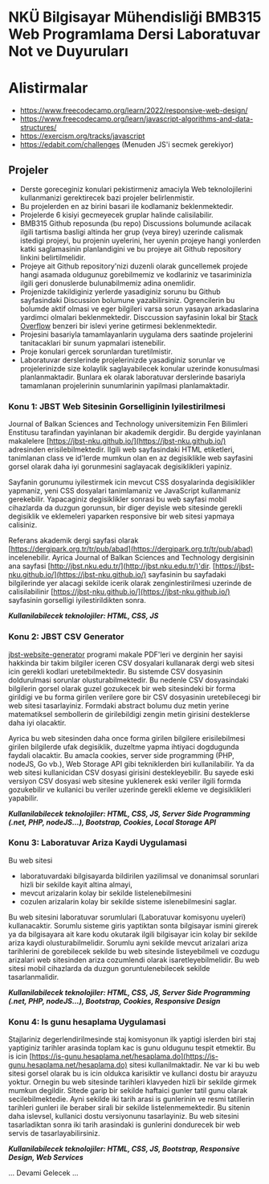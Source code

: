 # NKÜ Bilgisayar Mühendisliği BMB315 Web Programlama Dersi Laboratuvar Not ve Duyuruları

# Alistirmalar

* https://www.freecodecamp.org/learn/2022/responsive-web-design/
* https://www.freecodecamp.org/learn/javascript-algorithms-and-data-structures/
* https://exercism.org/tracks/javascript
* https://edabit.com/challenges (Menuden JS'i secmek gerekiyor)

## Projeler

* Derste goreceginiz konulari pekistirmeniz 
amaciyla Web teknolojilerini kullanmanizi gerektirecek 
bazi projeler belirlenmistir. 
* Bu projelerden en az birini basari ile kodlamaniz beklenmektedir.
* Projelerde 6 kisiyi gecmeyecek gruplar halinde calisilabilir.
* BMB315 Github reposunda (bu repo) Discussions bolumunde 
acilacak ilgili tartisma basligi altinda her grup (veya birey)
uzerinde calismak istedigi projeyi, bu projenin uyelerini, 
her uyenin projeye hangi yonlerden katki saglamasinin planlandigini 
ve bu projeye ait Github repository linkini belirtilmelidir.
* Projeye ait Github repository'nizi duzenli olarak guncellemek 
projede hangi asamada oldugunuz gorebilmemiz ve kodlariniz ve 
tasariminizla ilgili geri donuslerde bulunabilmemiz adina onemlidir. 
* Projenizde takildiginiz yerlerde yasadiginiz sorunu bu Github
sayfasindaki Discussion bolumune yazabilirsiniz. Ogrencilerin
bu bolumde aktif olmasi ve eger bilgileri varsa sorun yasayan
arkadaslarina yardimci olmalari beklenmektedir. 
Disccussion sayfasinin lokal bir 
[Stack Overflow](https://stackoverflow.com/) benzeri bir islevi 
yerine getirmesi beklenmektedir.
* Projesini basariyla tamamlayanlarin uygulama 
ders saatinde projelerini tanitacaklari bir sunum yapmalari istenebilir.
* Proje konulari gercek sorunlardan turetilmistir.
* Laboratuvar derslerinde projelerinizde yasadiginiz sorunlar ve projelerinizde size kolaylik saglayabilecek konular uzerinde konusulmasi planlanmaktadir. Bunlara ek olarak laboratuvar derslerinde basariyla tamamlanan projelerinin sunumlarinin yapilmasi planlamaktadir.

### Konu 1: JBST Web Sitesinin Gorselliginin Iyilestirilmesi

Journal of Balkan Sciences and Technology universitemizin Fen Bilimleri
Enstitusu tarafindan yayinlanan bir akademik dergidir. Bu dergide 
yayinlanan makalelere [https://jbst-nku.github.io/](https://jbst-nku.github.io/)
adresinden erisilebilmektedir. Ilgili web sayfasindaki HTML etiketleri,
tanimlanan class ve id'lerde mumkun olan en az degisiklikle web sayfasini
gorsel olarak daha iyi gorunmesini saglayacak degisiklikleri yapiniz.

Sayfanin gorunumu iyilestirmek icin mevcut CSS dosyalarinda degisiklikler yapmaniz,
yeni CSS dosyalari tanimlamaniz ve JavaScript kullanmaniz gerekebilir.
Yapacaginiz degisiklikler sonrasi bu web sayfasi mobil cihazlarda da duzgun
gorunsun, bir diger deyisle web sitesinde gerekli degisiklik ve eklemeleri yaparken
responsive bir web sitesi yapmaya calisiniz.

Referans akademik dergi sayfasi olarak 
[https://dergipark.org.tr/tr/pub/abad](https://dergipark.org.tr/tr/pub/abad)
incelenebilir. Ayrica Journal of Balkan Sciences and Technology dergisinin
ana sayfasi [http://jbst.nku.edu.tr/](http://jbst.nku.edu.tr/)'dir.
[https://jbst-nku.github.io/](https://jbst-nku.github.io/) sayfasinin
bu sayfadaki bilgilerinde yer alacagi sekilde icerik olarak zenginlestirilmesi 
uzerinde de calisilabilinir [https://jbst-nku.github.io/](https://jbst-nku.github.io/)
sayfasinin gorselligi iyilestirildikten sonra. 

***Kullanilabilecek teknolojiler: HTML, CSS, JS***

### Konu 2: JBST CSV Generator

[jbst-website-generator](https://github.com/jbst-nku/jbst-website-generator) programi makale PDF'leri ve derginin 
her sayisi hakkinda bir takim bilgiler iceren CSV dosyalari kullanarak dergi web sitesi icin gerekli kodlari 
uretebilmektedir. 
Bu sistemde CSV dosyasinin doldurulmasi sorunlar olusturabilmektedir. Bu nedenle CSV dosyasindaki bilgilerin 
gorsel olarak guzel gozukecek bir web sitesindeki bir forma girildigi ve bu forma girilen verilere gore bir CSV dosyasinin
uretebilecegi bir web sitesi tasarlayiniz. Formdaki abstract bolumu duz metin yerine matematiksel sembollerin de 
girilebildigi zengin metin girisini desteklerse daha iyi olacaktir.

Ayrica bu web sitesinden daha once forma girilen bilgilere erisilebilmesi girilen bilgilerde ufak degisiklik, duzeltme 
yapma ihtiyaci dogdugunda faydali olacaktir. Bu amacla cookies, server side programming (PHP, nodeJS, Go vb.),
Web Storage API gibi tekniklerden biri kullanilabilir. Ya da web sitesi kullanicidan CSV dosyasi girisini destekleyebilir.
Bu sayede eski versiyon CSV dosyasi web sitesine yuklenerek eski veriler ilgili formda gozukebilir ve kullanici bu veriler
uzerinde gerekli ekleme ve degisiklikleri yapabilir. 

***Kullanilabilecek teknolojiler: HTML, CSS, JS, Server Side Programming (.net, PHP, nodeJS...), Bootstrap, Cookies, Local Storage API***

### Konu 3: Laboratuvar Ariza Kaydi Uygulamasi

Bu web sitesi
* laboratuvardaki bilgisayarda bildirilen yazilimsal ve donanimsal sorunlari hizli bir sekilde kayit altina 
almayi, 
* mevcut arizalarin kolay bir sekilde listelenebilmesini
* cozulen arizalarin kolay bir sekilde sisteme islenebilmesini
saglar. 

Bu web sitesini laboratuvar sorumlulari (Laboratuvar komisyonu uyeleri) kullanacaktir. Sorumlu sisteme giris yaptiktan sonta
bilgisayar ismini girerek ya da bilgisayara ait kare kodu okutarak ilgili bilgisayar icin kolay bir sekilde ariza kaydi 
olusturabilmelidir. Sorumlu ayni sekilde mevcut arizalari ariza tarihlerini de gorebilecek sekilde bu web sitesinde 
listeyebilmeli ve cozdugu arizalari web sitesinden ariza cozumlendi olarak isaretleyebilmelidir. Bu web sitesi mobil 
cihazlarda da duzgun goruntulenebilecek sekilde tasarlanmalidir. 

***Kullanilabilecek teknolojiler: HTML, CSS, JS, Server Side Programming (.net, PHP, nodeJS...), Bootstrap, Cookies, Responsive Design***

### Konu 4: Is gunu hesaplama Uygulamasi

Stajlariniz degerlendirilmesinde staj komisyonun ilk yaptigi islerden biri staj yaptiginiz tarihler arasinda toplam kac
is gunu oldugunu tespit etmektir. Bu is icin [https://is-gunu.hesaplama.net/hesaplama.do](https://is-gunu.hesaplama.net/hesaplama.do)
sitesi kullanilmaktadir. Ne var ki bu web sitesi gorsel olarak bu is icin oldukca karisiktir ve kullanci dostu bir arayuzu yoktur. 
Ornegin bu web sitesinde tarihleri klavyeden hizli bir sekilde girmek mumkun degildir. Sitede garip bir sekilde
haftaici gunler tatil gunu olarak secilebilmektedie. Ayni sekilde iki tarih arasi is gunlerinin ve resmi tatillerin 
tarihleri gunleri ile beraber sirali bir sekilde listelenmemektedir. Bu sitenin daha islevsel, kullanici dostu versiyonunu
tasarlayiniz. Bu web sitesini tasarladiktan sonra iki tarih arasindaki is gunlerini dondurecek bir web servis de tasarlayabilirsiniz. 

***Kullanilabilecek teknolojiler: HTML, CSS, JS, Bootstrap, Responsive Design, Web Services***

... Devami Gelecek ...
